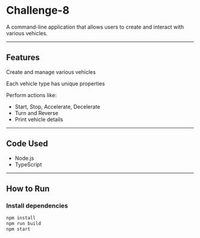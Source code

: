 # Challenge-8
A command-line application that allows users to create and interact with various vehicles.

---

##  Features

Create and manage various vehicles


Each vehicle type has unique properties


Perform actions like:
- Start, Stop, Accelerate, Decelerate
- Turn and Reverse
- Print vehicle details

---

##  Code Used

- Node.js
- TypeScript

---

##  How to Run

### Install dependencies
```bash
npm install
npm run build
npm start
